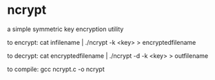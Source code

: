 # ncrypt
a simple symmetric key encryption utility

to encrypt: cat infilename | ./ncrypt -k \<key\> > encryptedfilename
  
to decrypt: cat encryptedfilename | ./ncrypt -d -k \<key\> > outfilename

to compile: gcc ncrypt.c -o ncrypt
